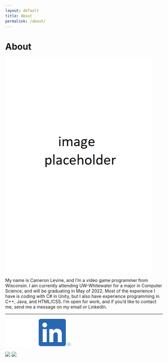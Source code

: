 ```yaml
---
layout: default
title: About
permalink: /about/
---
```

# About
![image](./images/temp.png)  

My name is Cameron Levine, and I’m a video game programmer from Wisconsin. I am currently attending UW-Whitewater for a major in Computer Science, and will be graduating in May of 2022. Most of the experience I have is coding with C# in Unity, but I also have experience programming in C++, Java, and HTML/CSS. I’m open for work, and if you’d like to contact me, send me a message on my email or LinkedIn.  

<hr>

[![image](./images/mail.png)](mailto:chaotixlevine@gmail.com)
[![image](./images/LI-In-Bug-small.png)](https://www.linkedin.com/in/cameron-levine-930242214)

<a href="mailto:chaotixlevine@gmail.com"><img src="/images/mail.png" style="height: 21px;"></a>
<a href="https://www.linkedin.com/in/cameron-levine-930242214"><img src="/images/LI-In-Bug-small.png" style="height: 21px;"></a>

